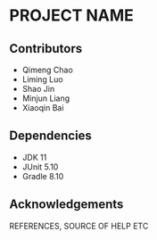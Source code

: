 # PROJECT NAME

## Contributors
- Qimeng Chao
- Liming Luo
- Shao Jin
- Minjun Liang
- Xiaoqin Bai
  

## Dependencies
- JDK 11
- JUnit 5.10
- Gradle 8.10

## Acknowledgements
REFERENCES, SOURCE OF HELP ETC
